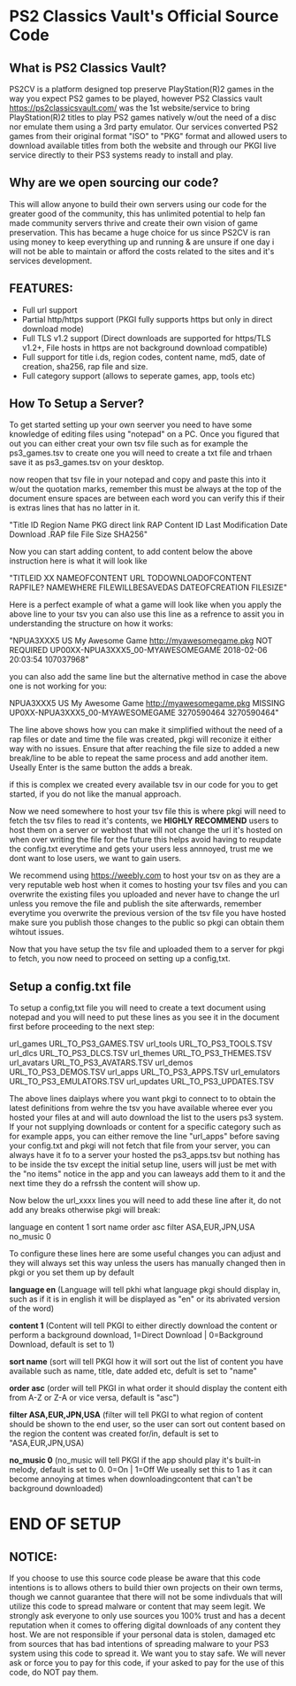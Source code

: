 # PS2 Classics Vault's Official Source Code #

## What is PS2 Classics Vault? ##

PS2CV is a platform designed top preserve PlayStation(R)2 games in the way you expect PS2 games to be played, however PS2 Classics vault https://ps2classicsvault.com/ was the 1st website/service to bring PlayStation(R)2 titles to play PS2 games natively w/out the need of a disc nor emulate them using a 3rd party emulator. Our services converted PS2 games from their original format "ISO" to "PKG" format and allowed users to download available titles from both the website and through our PKGI live service directly to their PS3 systems ready to install and play.

## Why are we open sourcing our code? ##

This will allow anyone to build their own servers using our code for the greater good of the community, this has unlimited potential to help fan made community servers thrive and create their own vision of game preservation. This has became a huge choice for us since PS2CV is ran using money to keep everything up and running & are unsure if one day i will not be able to maintain or afford the costs related to the sites and it's services development.

## FEATURES: ##

- Full url support
- Partial http/https support (PKGI fully supports https but only in direct download mode)
- Full TLS v1.2 support (Direct downloads are supported for https/TLS v1.2+, File hosts in https are not background download compatible)
- Full support for title i.ds, region codes, content name, md5, date of creation, sha256, rap file and size.
- Full category support (allows to seperate games, app, tools etc)

## How To Setup a Server? ## 

To get started setting up your own seerver you need to have some knowledge of editing files using "notepad" on a PC. Once you figured that out you can either creat your own tsv file such as for example the ps3_games.tsv to create one you will need to create a txt file and trhaen save it as ps3_games.tsv on your desktop.

now reopen that tsv file in your notepad and copy and paste this into it w/out the quotation marks, remember this must be always at the top of the document ensure spaces are between each word you can verify this if their is extras lines that has no latter in it.

"Title ID	Region	Name	PKG direct link	RAP	Content ID	Last Modification Date	Download .RAP file	File Size	SHA256"

Now you can start adding content, to add content below the above instruction here is what it will look like


"TITLEID	XX	NAMEOFCONTENT	URL TODOWNLOADOFCONTENT	RAPFILE?	NAMEWHERE FILEWILLBESAVEDAS	DATEOFCREATION		FILESIZE"	


Here is a perfect example of what a game will look like when you apply the above line to your tsv you can also use this line as a refrence to assit you in understanding the structure on how it works:


"NPUA3XXX5	US	My Awesome Game	http://myawesomegame.pkg	NOT REQUIRED	UP00XX-NPUA3XXX5_00-MYAWESOMEGAME	2018-02-06 20:03:54		107037968"


you can also add the same line but the alternative method in case the above one is not working for you:


NPUA3XXX5	US	My Awesome Game	http://myawesomegame.pkg	MISSING	UP0XX-NPUA3XXX5_00-MYAWESOMEGAME		3270590464	3270590464"


The line above shows how you can make it simplified without the need of a rap files or date and time the file was created, pkgi will reconize it either way with no issues. Ensure that after reaching the file size to added a new break/line to be able to repeat the same process and add another item. Useally Enter is the same button the adds a break.


if this is complex we created every available tsv in our code for you to get started, if you do not like the manual approach.

Now we need somewhere to host your tsv file this is where pkgi will need to fetch the tsv files to read it's contents, we **HIGHLY RECOMMEND** users to host them on a server or webhost that will not change the url it's hosted on when over writing the file for the future this helps avoid having to reupdate the config.txt everytime and gets your users less annnoyed, trust me we dont want to lose users, we want to gain users.

We recommend using https://weebly.com to host your tsv on as they are a very reputable web host when it comes to hosting your tsv files and you can overwrite the existing files you uploaded and never have to change the url unless you remove the file and publish the site afterwards, remember everytime you overwrite the previous version of the tsv file you have hosted make sure you publish those changes to the public so pkgi can obtain them wihtout issues.

Now that you have setup the tsv file and uploaded them to a server for pkgi to fetch, you now need to proceed on setting up a config,txt.

## Setup a config.txt file ##

To setup a config,txt file you will need to create a text document using notepad and you will need to put these lines as you see it in the document first before proceeding to the next step:


url_games URL_TO_PS3_GAMES.TSV
url_tools URL_TO_PS3_TOOLS.TSV
url_dlcs URL_TO_PS3_DLCS.TSV
url_themes URL_TO_PS3_THEMES.TSV
url_avatars URL_TO_PS3_AVATARS.TSV
url_demos URL_TO_PS3_DEMOS.TSV
url_apps URL_TO_PS3_APPS.TSV
url_emulators URL_TO_PS3_EMULATORS.TSV
url_updates URL_TO_PS3_UPDATES.TSV


The above lines daiplays where you want pkgi to connect to to obtain the latest definitions from wehre the tsv you have available wheree ever you hosted your files at and will auto download the list to the users ps3 system. If your not supplying downloads or content for a specific category such as for example apps, you can either remove the line "url_apps" before saving your config.txt and pkgi will not fetch that file from your server, you can always have it fo to a server your hosted the ps3_apps.tsv but nothing has to be inside the tsv except the initial setup line, users will just be met with the "no items" notice in the app and you can laweays add them to it and the next time they do a refrssh the content will show up.

Now below the url_xxxx lines you will need to add these line after it, do not add any breaks otherwise pkgi will break:

language en
content 1
sort name
order asc
filter ASA,EUR,JPN,USA
no_music 0


To configure these lines here are some useful changes you can adjust and they will always set this way unless the users has manually changed then in pkgi or you set them up by default

**language en** (Language will tell pkhi what language pkgi should display in, such as if it is in english it will be displayed as "en" or its abrivated version of the word)

**content 1** (Content will tell PKGI to either directly download the content or perform a background download, 1=Direct Download | 0=Background Download, default is set to 1)

**sort name** (sort will tell PKGI how it will sort out the list of content you have available such as name, title, date added etc, defult is set to "name"

**order asc** (order will tell PKGI in what order it should display the content eith from A-Z or Z-A or vice versa, default is "asc")

**filter ASA,EUR,JPN,USA** (filter will tell PKGI to what region of content should be shown to the end user, so the user can sort out content based on the region the content was created for/in, default is set  to "ASA,EUR,JPN,USA)

**no_music 0** (no_music will tell PKGI if the app should play it's built-in melody, default is set to 0. 0=On | 1=Off We useally set this to 1 as it can become annoying at times when downloadingcontent that can't be background downloaded)

# END OF SETUP #

## NOTICE: ##
If you choose to use this source code please be aware that this code intentions is to allows others to build thier own projects on their own terms, though we cannot guarantee that there will not be some indivduals that will utilize this code to spread malware or content that may seem legit. We strongly ask everyone to only use sources you 100% trust and has a decent reputation when it comes to offering digital downloads of any content they host. We are not responsible if your personal data is stolen, damaged etc from sources that has bad intentions of spreading malware to your PS3 system using this code to spread it. We want you to stay safe. We will never ask or force you to pay for this code, if your asked to pay for the use of this code, do NOT pay them.

